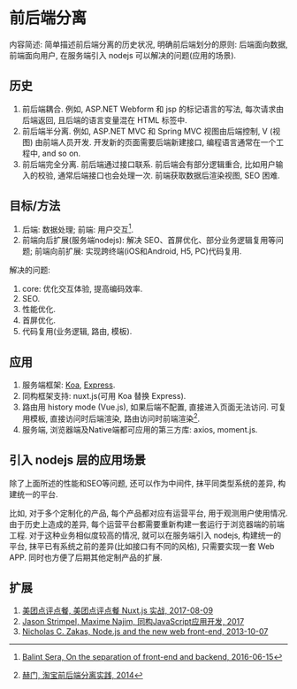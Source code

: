 # 前后端分离

内容简述: 简单描述前后端分离的历史状况, 明确前后端划分的原则: 后端面向数据, 前端面向用户, 在服务端引入 nodejs 可以解决的问题(应用的场景).

## 历史

1. 前后端耦合. 例如, ASP.NET Webform 和 jsp 的标记语言的写法, 每次请求由后端返回, 且后端的语言变量混在 HTML 标签中.
2. 前后端半分离. 例如, ASP.NET MVC 和 Spring MVC 视图由后端控制, V (视图) 由前端人员开发. 开发新的页面需要后端新建接口, 编程语言通常在一个工程中, and so on.
3. 前后端完全分离. 前后端通过接口联系. 前后端会有部分逻辑重合, 比如用户输入的校验, 通常后端接口也会处理一次. 前端获取数据后渲染视图, SEO 困难.

## 目标/方法

1. 后端: 数据处理; 前端: 用户交互[^slBalint2016Separation].
2. 前端向后扩展(服务端nodejs): 解决 SEO、首屏优化、部分业务逻辑复用等问题; 前端向前扩展: 实现跨终端(iOS和Android, H5, PC)代码复用.

解决的问题:

1. core: 优化交互体验, 提高编码效率.
2. SEO.
3. 性能优化.
4. 首屏优化.
5. 代码复用(业务逻辑, 路由, 模板).

## 应用

1. 服务端框架: [Koa](https://github.com/koajs/koa), [Express](https://github.com/expressjs/express).
2. 同构框架支持: nuxt.js(可用 Koa 替换 Express).
3. 路由用 history mode (Vue.js), 如果后端不配置, 直接进入页面无法访问. 可复用模板, 直接访问时后端渲染, 路由访问时前端渲染[^slHerman2016Separation].
4. 服务端, 浏览器端及Native端都可应用的第三方库: axios, moment.js.

## 引入 nodejs 层的应用场景

除了上面所述的性能和SEO等问题, 还可以作为中间件, 抹平同类型系统的差异, 构建统一的平台.

比如, 对于多个定制化的产品, 每个产品都对应有运营平台, 用于观测用户使用情况. 由于历史上造成的差异, 每个运营平台都需要重新构建一套运行于浏览器端的前端工程. 对于这种业务相似度较高的情况, 就可以在服务端引入 nodejs, 构建统一的平台, 抹平已有系统之前的差异(比如接口有不同的风格), 只需要实现一套 Web APP. 同时也方便了后期其他定制产品的扩展.

## 扩展

1. [美团点评点餐, 美团点评点餐 Nuxt.js 实战, 2017-08-09](https://juejin.im/post/598aabe96fb9a03c335a8dde)
2. [Jason Strimpel, Maxime Najim, 同构JavaScript应用开发, 2017](https://book.douban.com/subject/27183584/)
3. [Nicholas C. Zakas, Node.js and the new web front-end, 2013-10-07](https://www.nczonline.net/blog/2013/10/07/node-js-and-the-new-web-front-end/)

[^slBalint2016Separation]: [Balint Sera, On the separation of front-end and backend, 2016-06-15](https://medium.com/@balint_sera/on-the-separation-of-front-end-and-backend-7a0809b42820)
[^slHerman2016Separation]: [赫门, 淘宝前后端分离实践, 2014](http://2014.jsconf.cn/slides/herman-taobaoweb/#/)
